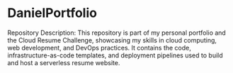 # DanielPortfolio
Repository Description: This repository is part of my personal portfolio and the Cloud Resume Challenge, showcasing my skills in cloud computing, web development, and DevOps practices. It contains the code, infrastructure-as-code templates, and deployment pipelines used to build and host a serverless resume website.
